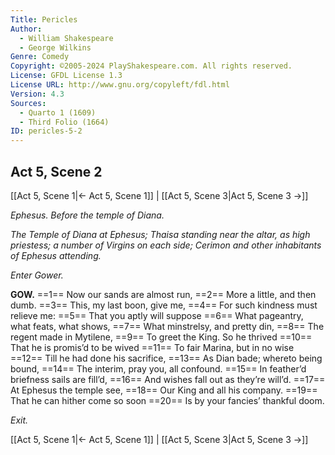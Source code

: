 ```yaml
---
Title: Pericles
Author: 
  - William Shakespeare
  - George Wilkins
Genre: Comedy
Copyright: ©2005-2024 PlayShakespeare.com. All rights reserved.
License: GFDL License 1.3
License URL: http://www.gnu.org/copyleft/fdl.html
Version: 4.3
Sources:
  - Quarto 1 (1609)
  - Third Folio (1664)
ID: pericles-5-2
---
```


## Act 5, Scene 2
[[Act 5, Scene 1|← Act 5, Scene 1]] | [[Act 5, Scene 3|Act 5, Scene 3 →]]

*Ephesus. Before the temple of Diana.*

*The Temple of Diana at Ephesus; Thaisa standing near the altar, as high priestess; a number of Virgins on each side; Cerimon and other inhabitants of Ephesus attending.*

*Enter Gower.*

**GOW.**
==1== Now our sands are almost run,
==2== More a little, and then dumb.
==3== This, my last boon, give me,
==4== For such kindness must relieve me:
==5== That you aptly will suppose
==6== What pageantry, what feats, what shows,
==7== What minstrelsy, and pretty din,
==8== The regent made in Mytilene,
==9== To greet the King. So he thrived
==10== That he is promis’d to be wived
==11== To fair Marina, but in no wise
==12== Till he had done his sacrifice,
==13== As Dian bade; whereto being bound,
==14== The interim, pray you, all confound.
==15== In feather’d briefness sails are fill’d,
==16== And wishes fall out as they’re will’d.
==17== At Ephesus the temple see,
==18== Our King and all his company.
==19== That he can hither come so soon
==20== Is by your fancies’ thankful doom.

*Exit.*

[[Act 5, Scene 1|← Act 5, Scene 1]] | [[Act 5, Scene 3|Act 5, Scene 3 →]]